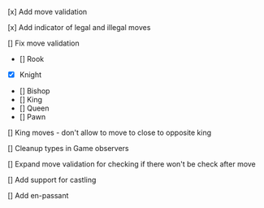 [x] Add move validation

[x] Add indicator of legal and illegal moves

[] Fix move validation
- [] Rook
- [x] Knight
- [] Bishop
- [] King
- [] Queen
- [] Pawn

[] King moves - don't allow to move to close to opposite king

[] Cleanup types in Game observers

[] Expand move validation for checking if there won't be check after move

[] Add support for castling

[] Add en-passant
